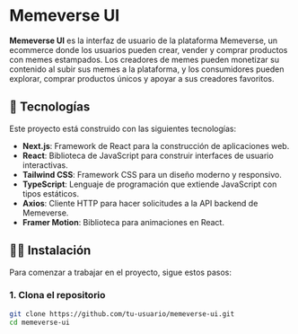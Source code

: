 # Memeverse UI

**Memeverse UI** es la interfaz de usuario de la plataforma Memeverse, un ecommerce donde los usuarios pueden crear, vender y comprar productos con memes estampados. Los creadores de memes pueden monetizar su contenido al subir sus memes a la plataforma, y los consumidores pueden explorar, comprar productos únicos y apoyar a sus creadores favoritos.

## 🚀 Tecnologías

Este proyecto está construido con las siguientes tecnologías:

- **Next.js**: Framework de React para la construcción de aplicaciones web.
- **React**: Biblioteca de JavaScript para construir interfaces de usuario interactivas.
- **Tailwind CSS**: Framework CSS para un diseño moderno y responsivo.
- **TypeScript**: Lenguaje de programación que extiende JavaScript con tipos estáticos.
- **Axios**: Cliente HTTP para hacer solicitudes a la API backend de Memeverse.
- **Framer Motion**: Biblioteca para animaciones en React.

## 🧑‍💻 Instalación

Para comenzar a trabajar en el proyecto, sigue estos pasos:

### 1. Clona el repositorio

```bash
git clone https://github.com/tu-usuario/memeverse-ui.git
cd memeverse-ui
